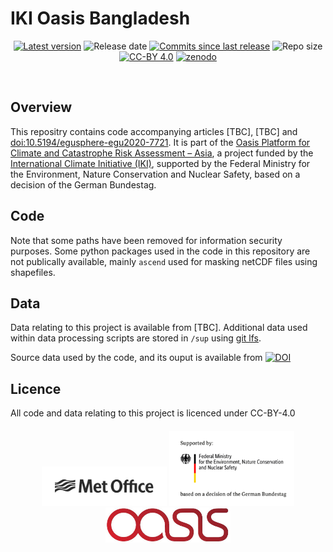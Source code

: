 # IKI Oasis Bangladesh
<p align="center">
<!-- Github Sheilds -->
<!-- https://shields.io/ is a good source of these -->
<a href="https://github.com/MetOffice/IKI-Oasis-Bangladesh/releases">
    <img src="https://img.shields.io/github/tag/MetOffice/IKI-Oasis-Bangladesh.svg"
        alt="Latest version" /></a>
<img src="https://img.shields.io/github/release-date/MetOffice/IKI-Oasis-Bangladesh.svg"
    alt="Release date" /></a>
<a href="https://github.com/MetOffice/IKI-Oasis-Bangladesh/commits/master">
     <img src="https://img.shields.io/github/commits-since/MetOffice/IKI-Oasis-Bangladesh/latest.svg"
          alt="Commits since last release" /></a>
<img src="https://img.shields.io/github/repo-size/MetOffice/IKI-Oasis-Bangladesh.svg"
    alt="Repo size" /></a>
<a href="https://creativecommons.org/licenses/by/4.0/">
    <img src="https://img.shields.io/badge/License-CC%20BY%204.0-lightgrey.svg"
        alt="CC-BY 4.0" /></a>
<a href="https://zenodo.org/badge/latestdoi/10.5281/zenodo.3953773">
    <img src="https://zenodo.org/badge/DOI/10.5281/zenodo.3953773.svg"
        alt="zenodo" /></a>
    </p>
<br>

## Overview
This repositry contains code accompanying articles [TBC], [TBC] and [doi:10.5194/egusphere-egu2020-7721](https://doi.org/10.5194/egusphere-egu2020-7721).  It is part of the [Oasis Platform for Climate and Catastrophe Risk Assessment – Asia](https://www.international-climate-initiative.com/en/nc/details/project/oasis-platform-for-climate-and-catastrophe-risk-assessment-asia-18_II_165-3018), a project funded by the [International Climate Initiative (IKI)](https://www.international-climate-initiative.com/en), supported by the Federal Ministry for the Environment, Nature Conservation and Nuclear Safety, based on a decision of the German Bundestag.

## Code
Note that some paths have been removed for information security purposes.  Some python packages used in the code in this repository are not publically available, mainly `ascend` used for masking netCDF files using shapefiles.

## Data
Data relating to this project is available from [TBC]. Additional data used within data processing scripts are stored in `/sup` using [git lfs](https://help.github.com/en/github/managing-large-files/about-git-large-file-storage).

Source data used by the code, and its ouput is available from [![DOI](https://zenodo.org/badge/DOI/10.5281/zenodo.3600201.svg)](https://doi.org/10.5281/zenodo.3600201)

## Licence
All code and data relating to this project is licenced under CC-BY-4.0

<h5 align="center">
<img src="img/MO_MASTER_black_mono_for_light_backg_RBG.png" width="200" alt="Met Office logo"> <img src="img/BMU_logo.png" width="200" alt="Federal Minister for the Environment, Nature Conservation, and Nuclear Safety logo"> <img src="img/Oasis_logo.jpg" width="200" alt="Oasis logo"><br>
</h5>
